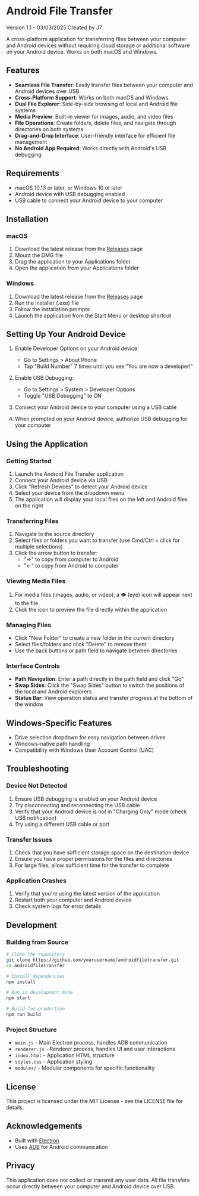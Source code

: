 # Android File Transfer
Version 1.1 - 03/03/2025
Created by J7 

A cross-platform application for transferring files between your computer and Android devices without requiring cloud storage or additional software on your Android device. Works on both macOS and Windows.

## Features

- **Seamless File Transfer**: Easily transfer files between your computer and Android devices over USB
- **Cross-Platform Support**: Works on both macOS and Windows
- **Dual File Explorer**: Side-by-side browsing of local and Android file systems
- **Media Preview**: Built-in viewer for images, audio, and video files
- **File Operations**: Create folders, delete files, and navigate through directories on both systems
- **Drag-and-Drop Interface**: User-friendly interface for efficient file management
- **No Android App Required**: Works directly with Android's USB debugging

## Requirements

- macOS 10.13 or later, or Windows 10 or later
- Android device with USB debugging enabled
- USB cable to connect your Android device to your computer

## Installation

### macOS
1. Download the latest release from the [Releases](https://github.com/yourusername/androidfiletransfer/releases) page
2. Mount the DMG file
3. Drag the application to your Applications folder
4. Open the application from your Applications folder

### Windows
1. Download the latest release from the [Releases](https://github.com/yourusername/androidfiletransfer/releases) page
2. Run the installer (.exe) file
3. Follow the installation prompts
4. Launch the application from the Start Menu or desktop shortcut

## Setting Up Your Android Device

1. Enable Developer Options on your Android device:
   - Go to Settings > About Phone
   - Tap "Build Number" 7 times until you see "You are now a developer!"

2. Enable USB Debugging:
   - Go to Settings > System > Developer Options
   - Toggle "USB Debugging" to ON

3. Connect your Android device to your computer using a USB cable

4. When prompted on your Android device, authorize USB debugging for your computer

## Using the Application

### Getting Started

1. Launch the Android File Transfer application
2. Connect your Android device via USB
3. Click "Refresh Devices" to detect your Android device
4. Select your device from the dropdown menu
5. The application will display your local files on the left and Android files on the right

### Transferring Files

1. Navigate to the source directory
2. Select files or folders you want to transfer (use Cmd/Ctrl + click for multiple selections)
3. Click the arrow button to transfer:
   - "→" to copy from computer to Android
   - "←" to copy from Android to computer

### Viewing Media Files

1. For media files (images, audio, or video), a 👁️ (eye) icon will appear next to the file
2. Click the icon to preview the file directly within the application

### Managing Files

- Click "New Folder" to create a new folder in the current directory
- Select files/folders and click "Delete" to remove them
- Use the back buttons or path field to navigate between directories

### Interface Controls

- **Path Navigation**: Enter a path directly in the path field and click "Go"
- **Swap Sides**: Click the "Swap Sides" button to switch the positions of the local and Android explorers
- **Status Bar**: View operation status and transfer progress at the bottom of the window

## Windows-Specific Features

- Drive selection dropdown for easy navigation between drives
- Windows-native path handling 
- Compatibility with Windows User Account Control (UAC)

## Troubleshooting

### Device Not Detected

1. Ensure USB debugging is enabled on your Android device
2. Try disconnecting and reconnecting the USB cable
3. Verify that your Android device is not in "Charging Only" mode (check USB notification)
4. Try using a different USB cable or port

### Transfer Issues

1. Check that you have sufficient storage space on the destination device
2. Ensure you have proper permissions for the files and directories
3. For large files, allow sufficient time for the transfer to complete

### Application Crashes

1. Verify that you're using the latest version of the application
2. Restart both your computer and Android device
3. Check system logs for error details

## Development

### Building from Source

```bash
# Clone the repository
git clone https://github.com/yourusername/androidfiletransfer.git
cd androidfiletransfer

# Install dependencies
npm install

# Run in development mode
npm start

# Build for production
npm run build
```

### Project Structure

- `main.js` - Main Electron process, handles ADB communication
- `renderer.js` - Renderer process, handles UI and user interactions
- `index.html` - Application HTML structure
- `styles.css` - Application styling
- `modules/` - Modular components for specific functionality

## License

This project is licensed under the MIT License - see the LICENSE file for details.

## Acknowledgements

- Built with [Electron](https://www.electronjs.org/)
- Uses [ADB](https://developer.android.com/studio/command-line/adb) for Android communication

## Privacy

This application does not collect or transmit any user data. All file transfers occur directly between your computer and Android device over USB.

